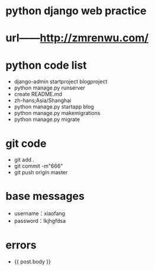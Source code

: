 # python django web practice
# url——http://zmrenwu.com/
# python code list
- django-admin startproject blogproject
- python manage.py runserver
- create README.md
- zh-hans;Asia/Shanghai
- python manage.py startapp blog
- python manage.py makemigrations
- python manage.py migrate
# git code
- git add .
- git commit -m"666"
- git push origin master
# base messages
- username：xiaofang
- password：lkjhgfdsa
# errors
- {{ post.body }}